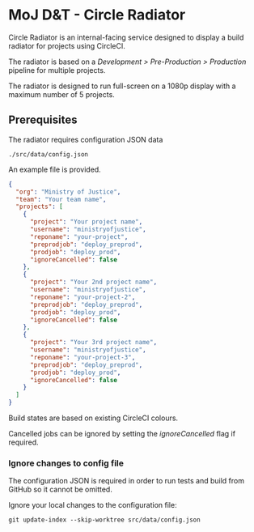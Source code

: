 # MoJ D&T - Circle Radiator

Circle Radiator is an internal-facing service designed to display a build radiator for projects using CircleCI.

The radiator is based on a *Development > Pre-Production > Production* pipeline for multiple projects.

The radiator is designed to run full-screen on a 1080p display with a maximum number of 5 projects. 

## Prerequisites

The radiator requires configuration JSON data

```
./src/data/config.json
```

An example file is provided.

```json
{
  "org": "Ministry of Justice",
  "team": "Your team name",
  "projects": [
    {
      "project": "Your project name",
      "username": "ministryofjustice",
      "reponame": "your-project",
      "preprodjob": "deploy_preprod",
      "prodjob": "deploy_prod",
      "ignoreCancelled": false
    },
    {
      "project": "Your 2nd project name",
      "username": "ministryofjustice",
      "reponame": "your-project-2",
      "preprodjob": "deploy_preprod",
      "prodjob": "deploy_prod",
      "ignoreCancelled": false
    },
    {
      "project": "Your 3rd project name",
      "username": "ministryofjustice",
      "reponame": "your-project-3",
      "preprodjob": "deploy_preprod",
      "prodjob": "deploy_prod",
      "ignoreCancelled": false
    }
  ]
}
```

Build states are based on existing CircleCI colours.

Cancelled jobs can be ignored by setting the *ignoreCancelled* flag if required.

### Ignore changes to config file

The configuration JSON is required in order to run tests and build from GitHub so it cannot be omitted. 

Ignore your local changes to the configuration file:

```
git update-index --skip-worktree src/data/config.json
```

